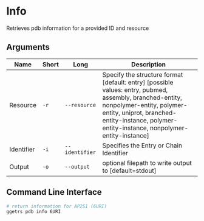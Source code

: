 # Info

Retrieves pdb information for a provided ID and resource

## Arguments

| Name | Short | Long | Description |
|------|-------|------|-------------|
| Resource | `-r` | `--resource` | Specify the structure format [default: entry] [possible values: entry, pubmed, assembly, branched-entity, nonpolymer-entity, polymer-entity, uniprot, branched-entity-instance, polymer-entity-instance, nonpolymer-entity-instance] |
| Identifier | `-i` | `--identifier` | Specifies the Entry or Chain Identifier |
| Output | `-o` | `--output` | optional filepath to write output to [default=stdout] |

## Command Line Interface

```bash
# return information for AP2S1 (6URI)
ggetrs pdb info 6URI
```

